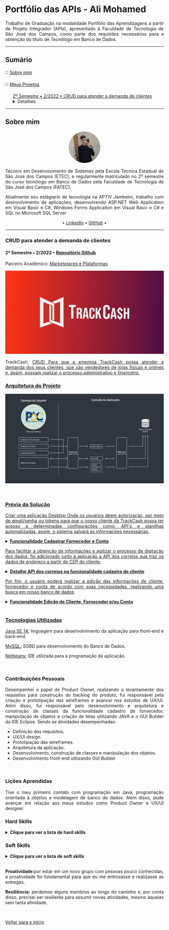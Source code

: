 <h1>Portfólio das APIs - Ali Mohamed</h1>
<p align="justify">Trabalho de Graduação na modalidade Portfólio das Aprendizagens a partir de Projeto Integrador (APIs),
apresentado à Faculdade de Tecnologia de São José dos Campos,
como parte dos requisitos necessários para a obtenção do título de Tecnólogo em Banco de Dados.</p>
<hr>
<h2>Sumário</h2>
<p>◻️ <a href="#sobre-mim">Sobre mim</a></p>
<p>◻️ <a href="#meus-projetos">Meus Projetos</a></p>
<div class="semestre2">
<ul><a href="#CRUD para atender a demanda de clientes">2º Semestre • 2/2022 • CRUD para atender a demanda de clientes</a>
  <details>
    <summary>Detalhes</summary>
    <ul>◻️ <a href="#arquitetura-do-projeto-">Arquitetura do Projeto</a></ul>
    <ul>◻️ <a href="#prévia-da-solução-">Prévia da Solução</a></ul>
    <ul>◻️ <a href="#tecnologias-utilizadas-">Tecnologias Utilizadas</a></ul>
    <ul>◻️ <a href="#contribuições-pessoais-">Contribuições Pessoais</a></ul>
    <ul>◻️ <a href="#lições-aprendidas-">Lições Aprendidas</a>
    <ul>◻️ <a href="#hard-skills-">Hard Skills</a></ul>
    <ul>◻️ <a href="#hard-skills-">Soft Skills</a></ul>
    </ul>
  </details>
</ul>
</div>
<hr>
<h2>Sobre mim</h2>
<p align="center"><img src="https://github.com/alimkhodr/PortifolioBancoDeDados/blob/main/Resume/AliMohamed.png" width="20%"></p>
<p align="justify">Técnico em Desenvovimento de Sistemas pela Escola Técnica Estadual de São José dos Campos (ETEC), 
e regularmente matriculado no 2º semestre do curso tecnólogo em Banco de Dados pela Faculdade de 
Tecnologia de São José dos Campos (FATEC).</p>
<p align="justify">Atualmente sou estágiario de tecnologia na APTIV Jambeiro, trabalho com desinvolvimento de aplicações, 
desenvolvendo ASP.NET Web Application em Visual Basic e C#, Windows Forms Application em Visual Basic e C# e SQL no Microsoft SQL Server </p>
<p align="center">• <a href="https://www.linkedin.com/in/alimohamedkhodr/">LinkedIn</a> • <a href="https://github.com/alimkhodr">GitHub</a> •</p>
<hr>
<div class="semestre2">
<h3>CRUD para atender a demanda de clientes</h3>
<h4>2º Semestre • 2/2022 • <a href="https://github.com/alimkhodr/Projeto_API_TrackCash">Repositório Github</a></h4>
<p align="justify">Parceiro Acadêmico: <a href="https://trackcash.com.br/">Marketplaces e Plataformas</a></p>
<p align="center"><img src="https://github.com/alimkhodr/PortifolioBancoDeDados/blob/main/2Sem/trackcash.jpg" widht="20%"></img>
<p align="justify">TrackCash, <a href="https://github.com/alimkhodr/Projeto_API_TrackCash">CRUD Para que a empresa TrackCash possa atender a demanda dos seus clientes, que são vendedores de lojas físicas e onlines e, assim, possam realizar o processo administrativo e financeiro.</p>
<h3>Arquitetura do Projeto </h3>
<p align="center"><img src="https://github.com/alimkhodr/PortifolioBancoDeDados/blob/main/2Sem/arquitetura_poc.png"></img></p>
<br>
<h3>Prévia da Solução </h3>
<p align="justify">Criar uma aplicação Desktop Onde os usuários deem autorização, por meio de email/senha ou tokens para que o nosso cliente da TrackCash possa ter acesso a determinadas configurações como: API's e planilhas automatizadas, assim, o sistema salvará as informações necessárias.</p>
<details>
  <summary><b>Funcionalidade Cadastrar Fornecedor e Conta</b></summary>
  <br>
  <table align="center">
    <tr>
      <td alignt="center"><img src="https://github.com/alimkhodr/PortifolioBancoDeDados/blob/main/2Sem/poc_app.gif" alt=""/>
      </td>     
    </tr>
  </table>
</details>
<p align="justify"> Para facilitar a obtenção de informações e agilizar o processo de digitação dos dados, foi adicionado junto à aplicação a API dos correios que traz os dados de endereço a partir do CEP do cliente.</p>
<details>
  <summary><b>Detalhe API dos correios na funcionalidade cadastro de cliente</b></summary>
  <br>
  <table align="center">
    <tr>
      <td alignt="center"><img src="https://github.com/alimkhodr/PortifolioBancoDeDados/blob/main/2Sem/api_correios.gif" alt=""/>
      </td>     
    </tr>
  </table>
</details>
<p align="justify">Por fim, o usuário poderá realizar a edição das informações de cliente, fornecedor e conta de acordo com suas necessidades, realizando uma busca em nosso banco de dados</p>
<details>
  <summary><b>Funcionalidade Edição de Cliente, Fornecedor e/ou Conta</b></summary>
  <br>
  <table align="center">
    <tr>
      <td alignt="center"><img src="https://github.com/alimkhodr/PortifolioBancoDeDados/blob/main/2Sem/edit_poc.gif" alt=""/>
      </td>     
    </tr>
  </table>
</details>
<br>
<h3>Tecnologias Utilizadas </h3>
<p align="justify"><a href="https://www.java.com/pt-BR/">Java SE 14:</a> linguagem para desenvolvimento da aplicação para front-end e back-end.</p>
<p align="justify"><a href="https://www.mysql.com/">MySQL:</a> SGBD para desenvolvimento do Banco de Dados.</p>
<p align="justify"><a href="https://netbeans.apache.org/">Netbeans:</a> IDE utilizada para a programação da aplicação.</p>
<br>
<h3>Contribuições Pessoais </h3>
<p align="justify">Desempenhei o papel de Product Owner, realizando o levantamente dos requisitos para construção do backlog do produto, 
fui responsável pela criação e prototipação das wireframes e avancei nos estudos de UX/UI. Além disso, fui responsável pelo desenvolvimento e arquitetura e construção de classes da funcionalidade cadastro de fornecedor, manipulação de objetos e criação de telas utilizando JAVA e o GUI Builder da IDE Eclipse. Sendo as atividades desempenhadas:</p>
<ul>
  <li>Definição dos requisitos.</li>
  <li>UX/UI design.</li>
  <li>Prototipação das wireframes.</li>
  <li>Arquitetura da aplicação.</li>
  <li>Desenvolvimento, construção de classes e manipulação dos objetos.</li>
  <li>Desenvolvimento front-end utilizando GUI Builder</li>
</ul>
<br>
<h3>Lições Aprendidas </h3>
<p align="justify">Tive o meu primeiro contato com programação em Java, programação orientada à objetos e modelagem de banco de dados. Além disso, pude avançar em relação aos meus estudos como Product Owner e UX/UI designer.</p>
<h3>Hard Skills </h3>
<details>
  <summary><b>Clique para ver a lista de hard skills</b></summary>
  <br>
  <table align="center">
    <tr>
      <th width="300px">Tecnologia/Metodologia</th>
      <th width="300px">Classificação</th>
    </tr>
    <tr>
      <td>Java</td>
      <td>★★★☆☆☆☆☆☆☆</td>
    </tr>
    <tr>
      <td>Front-end</td>
      <td>★★★★★★☆☆☆☆</td>
    </tr>
    <tr>
      <td>Modelagem de Banco de Dados</td>
      <td>★★★★★★☆☆☆☆</td>
    </tr>
    <tr>
      <td>MySQL</td>
      <td>★★★★★☆☆☆☆☆</td>
    </tr>
    <tr>
      <td>Canva</td>
      <td>★★★★★★★★☆☆</td>
    </tr>
    <tr>
      <td>Scrum - Product Owner</td>
      <td>★★★★★☆☆☆☆☆</td>
    </tr>
    <tr>
      <td>UX/UI design</td>
      <td>★★★★★★☆☆☆☆</td>
    </tr>
  </table>
</details>
<h3>Soft Skills </h3>
<details>
<summary><b>Clique para ver a lista de soft skills</b></summary>
  <br>
  <table align="center">
    <tr>
      <th width="300px">Habilidade</th>
      <th width="300px">Classificação</th>
    </tr>
    <tr>
      <td>Proatividade</td>
      <td>★★★★★★☆☆☆☆</td>
    </tr>
    <tr>
      <td>Visão de Negócio</td>
      <td>★★★★★★☆☆☆☆</td>
    </tr>
    <tr>
      <td>Comunicação Assertiva</td>
      <td>★★★★★★☆☆☆☆</td>
    </tr>
    <tr>
      <td>Empatia</td>
      <td>★★★★★★☆☆☆☆</td>
    </tr>
    <tr>
      <td>Inteligência Emocional</td>
      <td>★★★★★★☆☆☆☆</td>
    </tr>
    <tr>
      <td>Organização e Planejamento</td>
      <td>★★★★★★☆☆☆☆</td>
    </tr>
    <tr>
      <td>Resiliência</td>
      <td>★★★★★★☆☆☆☆</td>
    </tr>
  </table>
</details>
<br>
<p align="justify"><b>Proatividade:</b>por estar em um novo grupo com pessoas pouco conhecidas, a proatividade foi fundamental para que eu me entrosasse e realizasse as entregas.</p>
<p align="justify"><b>Resiliência:</b> perdemos alguns membros ao longo do caminho e, por conta disso, precisei ser resiliente para assumir novas atividades, mesmo àquelas sem tanta afinidade.</p>
<br>
<p><a href="#sumário">Voltar para o início</a></p>
</di>
